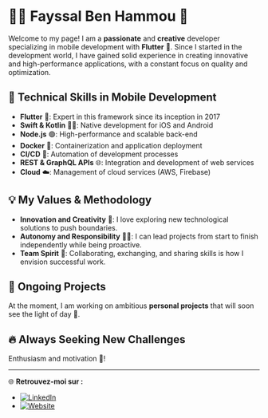 # 👨‍💻 **Fayssal Ben Hammou** 💼

Welcome to my page! I am a **passionate** and **creative** developer specializing in mobile development with **Flutter** 🚀. Since I started in the development world, I have gained solid experience in creating innovative and high-performance applications, with a constant focus on quality and optimization.

## 🌟 **Technical Skills in Mobile Development**

- **Flutter** 💙: Expert in this framework since its inception in 2017
- **Swift & Kotlin** 🍎🤖: Native development for iOS and Android
- **Node.js** 🟢: High-performance and scalable back-end
- **Docker** 🐳: Containerization and application deployment
- **CI/CD** 🔄: Automation of development processes
- **REST & GraphQL APIs** 🌐: Integration and development of web services
- **Cloud** ☁️: Management of cloud services (AWS, Firebase)

## 💡 **My Values & Methodology**

- **Innovation and Creativity** 🎨: I love exploring new technological solutions to push boundaries.
- **Autonomy and Responsibility** 🧑‍🏫: I can lead projects from start to finish independently while being proactive.
- **Team Spirit** 🤝: Collaborating, exchanging, and sharing skills is how I envision successful work.

## 🚀 **Ongoing Projects**

At the moment, I am working on ambitious **personal projects** that will soon see the light of day 👀.

## 🔥 **Always Seeking New Challenges**

Enthusiasm and motivation 💪!

---

🌐 **Retrouvez-moi sur :**
- [![LinkedIn](https://img.shields.io/badge/LinkedIn-%230077B5.svg?style=for-the-badge&logo=linkedin&logoColor=white)](https://www.linkedin.com/in/fayssal-ben-hammou-835125115/)
- [![Website](https://img.shields.io/badge/Website-000000?style=for-the-badge&logo=web&logoColor=white)](https://patassel.github.io/OfficialPortfolio.github.io/)




<!--
**patassel/patassel** is a ✨ _special_ ✨ repository because its `README.md` (this file) appears on your GitHub profile.

Here are some ideas to get you started:

- 🔭 I’m currently working on ...
- 🌱 I’m currently learning ...
- 👯 I’m looking to collaborate on ...
- 🤔 I’m looking for help with ...
- 💬 Ask me about ...
- 📫 How to reach me: ...
- 😄 Pronouns: ...
- ⚡ Fun fact: ...
-->
